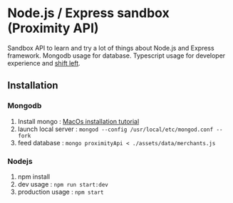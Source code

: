 # Node.js / Express sandbox (Proximity API)
Sandbox API to learn and try a lot of things about Node.js and Express framework.
Mongodb usage for database.
Typescript usage for developer experience and [shift left](https://smartbear.com/learn/automated-testing/shifting-left-in-testing/).

## Installation
### Mongodb
1. Install mongo : [MacOs installation tutorial](https://docs.mongodb.com/manual/tutorial/install-mongodb-on-os-x/) 
2. launch local server : `mongod --config /usr/local/etc/mongod.conf --fork`
3. feed database : `mongo proximityApi < ./assets/data/merchants.js`

### Nodejs
1. npm install
2. dev usage : `npm run start:dev`
3. production usage : `npm start`


